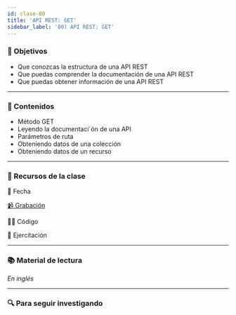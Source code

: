 ```yaml
---
id: clase-80
title: 'API REST: GET'
sidebar_label: '80) API REST: GET'
---
```


### 🏁 Objetivos

- Que conozcas la estructura de una API REST
- Que puedas comprender la documentación de una API REST
- Que puedas obtener información de una API REST

---

### 📝 Contenidos

- Método GET
- Leyendo la documentaci´ón de una API
- Parámetros de ruta
- Obteniendo datos de una colección
- Obteniendo datos de un recurso

---

### 🚀 Recursos de la clase

📆 Fecha

[📹 Grabación](https://us02web.zoom.us/rec/play/Psu1WQDnidyrJKkPVU-n6HK_Cu5_V_5wjSBe2B_BIwwiGs6Eo_Rzi-BA0Hm9dZF6spR9ZgwcAxKu6jNa.PUkWaptp5xiCr2dV?autoplay=true&startTime=1652306941000)

👩‍💻 Código

💪 Ejercitación

---

### 📚 Material de lectura

_En inglés_

---

### 🔍 Para seguir investigando
